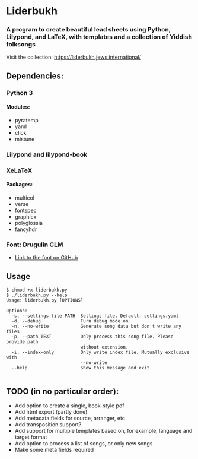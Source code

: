 # Liderbukh
### A program to create beautiful lead sheets using Python, Lilypond, and LaTeX, with templates and a collection of Yiddish folksongs

Visit the collection: https://liderbukh.jews.international/

## Dependencies:
### Python 3
#### Modules:
* pyratemp
* yaml
* click
* mistune

### Lilypond and lilypond-book
### XeLaTeX
#### Packages:
* multicol
* verse
* fontspec
* graphicx
* polyglossia
* fancyhdr

### Font: Drugulin CLM
* [Link to the font on GitHub](https://github.com/derpayatz/fonts/tree/master/Fonts/Hebrew%20Letters%20only/Culmus%20Project%20(GPL%20and%20GPL%2BFE)/Maxim%20Iorsh%20(GPL)/Basic%20Fonts/Drugulin "Drugulin CLM on GitHub")

## Usage
```
$ chmod +x liderbukh.py
$ ./liderbukh.py --help
Usage: liderbukh.py [OPTIONS]

Options:
  -s, --settings-file PATH  Settings file. Default: settings.yaml
  -d, --debug               Turn debug mode on
  -n, --no-write            Generate song data but don't write any files
  -p, --path TEXT           Only process this song file. Please provide path
                            without extension.
  -i, --index-only          Only write index file. Mutually exclusive with
                            --no-write
  --help                    Show this message and exit.


```
## TODO (in no particular order):

* Add option to create a single, book-style pdf 
* Add html export (partly done)
* Add metadata fields for source, arranger, etc
* Add transposition support?
* Add support for multiple templates based on, for example, language and target format
* Add option to process a list of songs, or only new songs 
* Make some meta fields required
